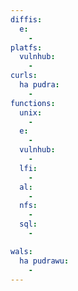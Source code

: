 ```yaml
---
diffis:
  e:
    -
platfs:
  vulnhub:
    -
curls:
  ha pudra:
    -
functions:
  unix:
    -
  e:
    -
  vulnhub:
    -
  lfi:
    -
  al:
    -
  nfs:
    -
  sql:
    -

wals:
  ha pudrawu:
    -
---
```

